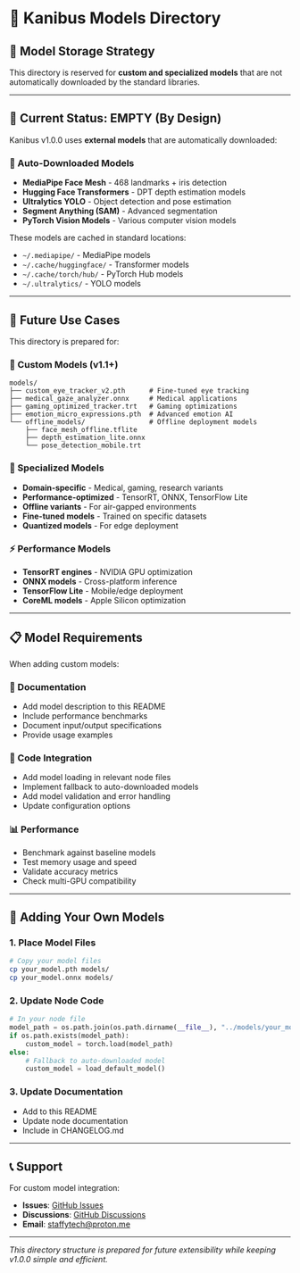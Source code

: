 # 🧠 Kanibus Models Directory

## 📁 **Model Storage Strategy**

This directory is reserved for **custom and specialized models** that are not automatically downloaded by the standard libraries.

---

## 🎯 **Current Status: EMPTY (By Design)**

Kanibus v1.0.0 uses **external models** that are automatically downloaded:

### **🔄 Auto-Downloaded Models**
- **MediaPipe Face Mesh** - 468 landmarks + iris detection
- **Hugging Face Transformers** - DPT depth estimation models  
- **Ultralytics YOLO** - Object detection and pose estimation
- **Segment Anything (SAM)** - Advanced segmentation
- **PyTorch Vision Models** - Various computer vision models

These models are cached in standard locations:
- `~/.mediapipe/` - MediaPipe models
- `~/.cache/huggingface/` - Transformer models
- `~/.cache/torch/hub/` - PyTorch Hub models
- `~/.ultralytics/` - YOLO models

---

## 🔮 **Future Use Cases**

This directory is prepared for:

### **📁 Custom Models (v1.1+)**
```
models/
├── custom_eye_tracker_v2.pth      # Fine-tuned eye tracking
├── medical_gaze_analyzer.onnx     # Medical applications  
├── gaming_optimized_tracker.trt   # Gaming optimizations
├── emotion_micro_expressions.pth  # Advanced emotion AI
└── offline_models/                # Offline deployment models
    ├── face_mesh_offline.tflite
    ├── depth_estimation_lite.onnx
    └── pose_detection_mobile.trt
```

### **🎯 Specialized Models**
- **Domain-specific** - Medical, gaming, research variants
- **Performance-optimized** - TensorRT, ONNX, TensorFlow Lite
- **Offline variants** - For air-gapped environments
- **Fine-tuned models** - Trained on specific datasets
- **Quantized models** - For edge deployment

### **⚡ Performance Models**
- **TensorRT engines** - NVIDIA GPU optimization  
- **ONNX models** - Cross-platform inference
- **TensorFlow Lite** - Mobile/edge deployment
- **CoreML models** - Apple Silicon optimization

---

## 📋 **Model Requirements**

When adding custom models:

### **📝 Documentation**
- Add model description to this README
- Include performance benchmarks
- Document input/output specifications
- Provide usage examples

### **🔧 Code Integration**
- Add model loading in relevant node files
- Implement fallback to auto-downloaded models
- Add model validation and error handling
- Update configuration options

### **📊 Performance**
- Benchmark against baseline models
- Test memory usage and speed
- Validate accuracy metrics
- Check multi-GPU compatibility

---

## 🚀 **Adding Your Own Models**

### **1. Place Model Files**
```bash
# Copy your model files
cp your_model.pth models/
cp your_model.onnx models/
```

### **2. Update Node Code**
```python
# In your node file
model_path = os.path.join(os.path.dirname(__file__), "../models/your_model.pth")
if os.path.exists(model_path):
    custom_model = torch.load(model_path)
else:
    # Fallback to auto-downloaded model
    custom_model = load_default_model()
```

### **3. Update Documentation**
- Add to this README
- Update node documentation
- Include in CHANGELOG.md

---

## 📞 **Support**

For custom model integration:
- **Issues**: [GitHub Issues](https://github.com/kanibus/kanibus/issues)
- **Discussions**: [GitHub Discussions](https://github.com/kanibus/kanibus/discussions)
- **Email**: staffytech@proton.me

---

*This directory structure is prepared for future extensibility while keeping v1.0.0 simple and efficient.*